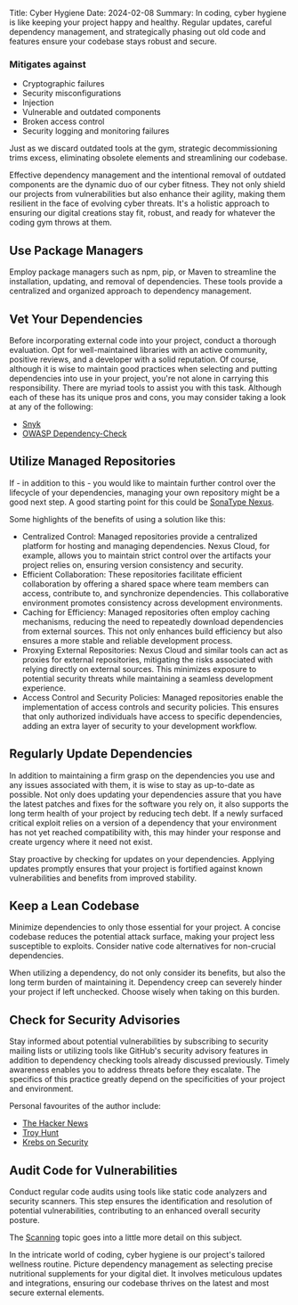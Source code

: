 Title: Cyber Hygiene
Date: 2024-02-08
Summary: In coding, cyber hygiene is like keeping your project happy and healthy. Regular updates, careful dependency management, and strategically phasing out old code and features ensure your codebase stays robust and secure. 

### Mitigates against
- Cryptographic failures
- Security misconfigurations 
- Injection 
- Vulnerable and outdated components 
- Broken access control 
- Security logging and monitoring failures

Just as we discard outdated tools at the gym, strategic decommissioning trims excess, eliminating obsolete elements and streamlining our codebase.

Effective dependency management and the intentional removal of outdated components are the dynamic duo of our cyber fitness. They not only shield our projects from vulnerabilities but also enhance their agility, making them resilient in the face of evolving cyber threats. It's a holistic approach to ensuring our digital creations stay fit, robust, and ready for whatever the coding gym throws at them.

## Use Package Managers
Employ package managers such as npm, pip, or Maven to streamline the installation, updating, and removal of dependencies. These tools provide a centralized and organized approach to dependency management.

## Vet Your Dependencies
Before incorporating external code into your project, conduct a thorough evaluation. Opt for well-maintained libraries with an active community, positive reviews, and a developer with a solid reputation. Of course, although it is wise to maintain good practices when selecting and putting dependencies into use in your project, you're not alone in carrying this responsibility. There are myriad tools to assist you with this task. Although each of these has its unique pros and cons, you may consider taking a look at any of the following:

- [Snyk](https://snyk.io/)
- [OWASP Dependency-Check](https://owasp.org/www-project-dependency-check/)

## Utilize Managed Repositories
If - in addition to this - you would like to maintain further control over the lifecycle of your dependencies, managing your own repository might be a good next step. A good starting point for this could be [SonaType Nexus](https://www.sonatype.com/products/sonatype-nexus-repository).

Some highlights of the benefits of using a solution like this:

- Centralized Control: Managed repositories provide a centralized platform for hosting and managing dependencies. Nexus Cloud, for example, allows you to maintain strict control over the artifacts your project relies on, ensuring version consistency and security.
- Efficient Collaboration: These repositories facilitate efficient collaboration by offering a shared space where team members can access, contribute to, and synchronize dependencies. This collaborative environment promotes consistency across development environments.
- Caching for Efficiency: Managed repositories often employ caching mechanisms, reducing the need to repeatedly download dependencies from external sources. This not only enhances build efficiency but also ensures a more stable and reliable development process.
- Proxying External Repositories: Nexus Cloud and similar tools can act as proxies for external repositories, mitigating the risks associated with relying directly on external sources. This minimizes exposure to potential security threats while maintaining a seamless development experience.
- Access Control and Security Policies: Managed repositories enable the implementation of access controls and security policies. This ensures that only authorized individuals have access to specific dependencies, adding an extra layer of security to your development workflow.

## Regularly Update Dependencies
In addition to maintaining a firm grasp on the dependencies you use and any issues associated with them, it is wise to stay as up-to-date as possible. Not only does updating your dependencies assure that you have the latest patches and fixes for the software you rely on, it also supports the long term health of your project by reducing tech debt. If a newly surfaced critical exploit relies on a version of a dependency that your environment has not yet reached compatibility with, this may hinder your response and create urgency where it need not exist.

Stay proactive by checking for updates on your dependencies. Applying updates promptly ensures that your project is fortified against known vulnerabilities and benefits from improved stability.

## Keep a Lean Codebase
Minimize dependencies to only those essential for your project. A concise codebase reduces the potential attack surface, making your project less susceptible to exploits. Consider native code alternatives for non-crucial dependencies.

When utilizing a dependency, do not only consider its benefits, but also the long term burden of maintaining it. Dependency creep can severely hinder your project if left unchecked. Choose wisely when taking on this burden.

## Check for Security Advisories
Stay informed about potential vulnerabilities by subscribing to security mailing lists or utilizing tools like GitHub's security advisory features in addition to dependency checking tools already discussed previously. Timely awareness enables you to address threats before they escalate. The specifics of this practice greatly depend on the specificities of your project and environment.

Personal favourites of the author include:
- [The Hacker News](https://thehackernews.com/)
- [Troy Hunt](https://www.troyhunt.com/)
- [Krebs on Security](https://krebsonsecurity.com/)

## Audit Code for Vulnerabilities
Conduct regular code audits using tools like static code analyzers and security scanners. This step ensures the identification and resolution of potential vulnerabilities, contributing to an enhanced overall security posture.

The [Scanning]({filename}/scanning.md) topic goes into a little more detail on this subject.

In the intricate world of coding, cyber hygiene is our project's tailored wellness routine. Picture dependency management as selecting precise nutritional supplements for your digital diet. It involves meticulous updates and integrations, ensuring our codebase thrives on the latest and most secure external elements.